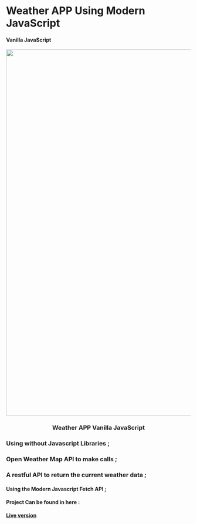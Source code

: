 # Weather APP Using Modern JavaScript

#### Vanilla JavaScript

<p align="center">
	
<img src="https://user-images.githubusercontent.com/57604500/121789697-45d69f80-cbd8-11eb-999d-adba971fa51d.png" width=999>
<br />
<h3 align="center">Weather APP Vanilla JavaScript</h3>
</p>


### Using without Javascript Libraries ;
### Open Weather Map API to make calls ;
### A restful API to return the current weather data ;
#### Using the Modern Javascript Fetch API ;

#### Project Can be found in here :
 **[Live version](https://rawcdn.githack.com/codershona/weather-app-modern-javascript/6fae7bb9df5a4685c4d4ef26fa78cfc08377cce4/index.html)**


